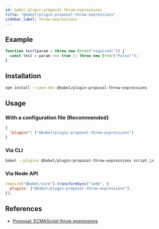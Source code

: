 ```yaml
---
id: babel-plugin-proposal-throw-expressions
title: "@babel/plugin-proposal-throw-expressions"
sidebar_label: throw-expressions
---
```


## Example

```js
function test(param = throw new Error("required!")) {
  const test = param === true || throw new Error("Falsy!");
}
```

## Installation

```sh
npm install --save-dev @babel/plugin-proposal-throw-expressions
```

## Usage

### With a configuration file (Recommended)

```json
{
  "plugins": ["@babel/plugin-proposal-throw-expressions"]
}
```

### Via CLI

```sh
babel --plugins @babel/plugin-proposal-throw-expressions script.js
```

### Via Node API

```javascript
require("@babel/core").transformSync("code", {
  plugins: ["@babel/plugin-proposal-throw-expressions"],
});
```

## References

- [Proposal: ECMAScript throw expressions](https://github.com/tc39/proposal-throw-expressions)
